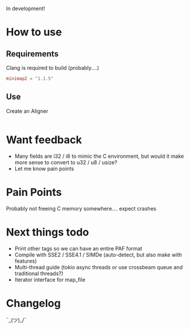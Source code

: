 In development!

# How to use
## Requirements
Clang is required to build (probably....)
```toml
minimap2 = "1.1.5"
```

## Use
Create an Aligner 

```rust


```

# Want feedback
* Many fields are i32 / i8 to mimic the C environment, but would it make more sense to convert to u32 / u8 / usize?
* Let me know pain points

# Pain Points
Probably not freeing C memory somewhere.... expect crashes

# Next things todo
* Print other tags so we can have an entire PAF format
* Compile with SSE2 / SSE4.1 / SIMDe (auto-detect, but also make with features)
* Multi-thread guide (tokio async threads or use crossbeam queue and traditional threads?)
* Iterator interface for map_file

# Changelog
¯\_(ツ)_/¯